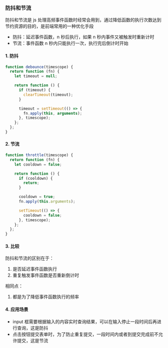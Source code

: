 ### 防抖和节流

防抖和节流是 js 处理高频事件函数时经常会用到，通过降低函数的执行次数达到节约资源的目的，是前端常用的一种优化手段

- 防抖：延迟事件函数，n 秒后执行，如果 n 秒内事件又被触发时重新计时
- 节流：事件函数 n 秒内只能执行一次，执行完后倒计时开始

#### 1. 防抖

```javascript
function debounce(timescope) {
  return function (fn) {
    let timeout = null;

    return function () {
      if (timeout) {
        clearTimeout(timeout);
      }

      timeout = setTimeout(() => {
        fn.apply(this, arguments);
      }, timescope);
    };
  };
}
```

#### 2. 节流

```javascript
function throttle(timescope) {
  return function (fn) {
    let cooldown = false;

    return function () {
      if (cooldown) {
        return;
      }

      cooldown = true;
      fn.apply(this.arguments);

      setTimeout(() => {
        cooldown = false;
      }, timescope);
    };
  };
}
```

#### 3. 比较

防抖和节流的区别在于：

1. 是否延迟事件函数执行
2. 重复触发事件函数是否重新倒计时

相同点：

1. 都是为了降低事件函数执行的频率

#### 4. 应用场景

- input 框需要根据输入的内容实时查询结果，可以在输入停止一段时间后再进行查询，这是防抖
- 点击按钮提交表单时，为了防止重复提交，一段时间内或者到提交完成前不允许提交，这是节流
